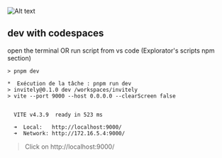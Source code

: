 ![Alt text](/public/logo-no-background.svg?raw=true "Invitely")

## dev with codespaces

open the terminal OR run script from vs code (Explorator's scripts npm section)

```
> pnpm dev

```

```
*  Exécution de la tâche : pnpm run dev 
> invitely@0.1.0 dev /workspaces/invitely
> vite --port 9000 --host 0.0.0.0 --clearScreen false


  VITE v4.3.9  ready in 523 ms

  ➜  Local:   http://localhost:9000/
  ➜  Network: http://172.16.5.4:9000/
```

> Click on http://localhost:9000/

